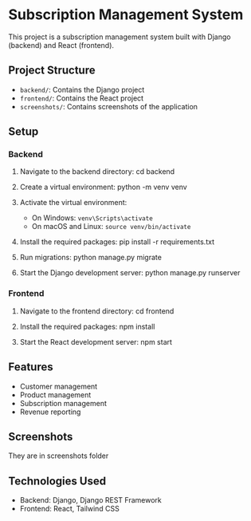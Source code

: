 # Subscription Management System

This project is a subscription management system built with Django (backend) and React (frontend).

## Project Structure

- `backend/`: Contains the Django project
- `frontend/`: Contains the React project
- `screenshots/`: Contains screenshots of the application

## Setup

### Backend

1. Navigate to the backend directory:
cd backend

2. Create a virtual environment:
python -m venv venv

3. Activate the virtual environment:
   - On Windows: `venv\Scripts\activate`
   - On macOS and Linux: `source venv/bin/activate`

4. Install the required packages:
pip install -r requirements.txt

5. Run migrations:
python manage.py migrate

6. Start the Django development server:
python manage.py runserver

### Frontend

1. Navigate to the frontend directory:
cd frontend

2. Install the required packages:
npm install

3. Start the React development server:
npm start

## Features

- Customer management
- Product management
- Subscription management
- Revenue reporting

## Screenshots

They are in screenshots folder

## Technologies Used

- Backend: Django, Django REST Framework
- Frontend: React, Tailwind CSS




